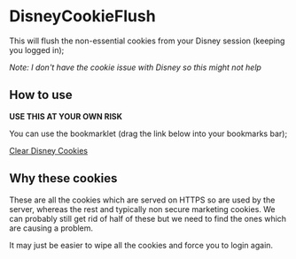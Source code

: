 # DisneyCookieFlush

This will flush the non-essential cookies from your Disney session (keeping you logged in);

*Note: I don't have the cookie issue with Disney so this might not help*

## How to use

**USE THIS AT YOUR OWN RISK**

You can use the bookmarklet (drag the link below into your bookmarks bar);

<a href="javascript: (() => {const goodCookies = [ 'PHPSESSID', 'ak_bmsc', 'Conversation_UUID', 'geolocation_aka_jar', 'geoIP_aka', 'languageSelection_jar_aka', 'AMCVS_EDA101AC512D2B230A490D4C%40AdobeOrg', 'privacy_pref', 'AMCV_EDA101AC512D2B230A490D4C%40AdobeOrg', 'localeCookie_jar_aka', 'check', 'mbox', 'akavpau_disneyworld_co_uk_profile', 'TPR-WDW-LBJS.WEB-PROD.api', 'device_747ab5b1', 'TPR-WDW-LBJS.WEB-PROD.ts', 'TPR-WDW-LBJS.WEB-PROD.token', 'TPR-WDW-LBJS.WEB-PROD-ac', 'TPR-WDW-LBJS.WEB-PROD.idn', 'SWID', 'SWID_NT', 'pep_oauth_refresh_token', 'pep_jwt_token', 'pep_oauth_token', 'authenticationSecure', 'rememberme', 'SESSION_TIMEOUT', 'SWID', 'ADRUM_BT', 'bm_sv', ]; const deleteCookie = (name) => { console.log('deleting cookie ' + name); document.cookie = name + '=' + ';path=/' + ';domain=' + window.location.hostname.replace('www.', '') + ';expires=Thu, 01 Jan 1970 00:00:01 GMT'; }; const getCookie = (name) => { return document.cookie.split(';').some((cookie) => { return cookie.trim().startsWith(name + '='); }); }; // split the cookies const arrOfCookies = document.cookie.split(';'); arrOfCookies.forEach((cookie) => { const name = cookie.split('=')[0].trim(); // if it's not a good cookie if (goodCookies.indexOf(name) === -1) { deleteCookie(name); } });})();">Clear Disney Cookies</a>

## Why these cookies

These are all the cookies which are served on HTTPS so are used by the server, whereas the rest and typically non secure marketing cookies. We can probably still get rid of half of these but we need to find the ones which are causing a problem.

It may just be easier to wipe all the cookies and force you to login again.
